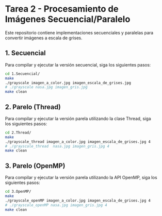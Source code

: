 # Tarea 2 - Procesamiento de Imágenes Secuencial/Paralelo

Este repositorio contiene implementaciones secuenciales y paralelas para convertir imágenes a escala de grises.

## 1. Secuencial

Para compilar y ejecutar la versión secuencial, siga los siguientes pasos:
```bash
cd 1.Secuencial/
make
./grayscale imagen_a_color.jpg imagen_escala_de_grises.jpg
# ./grayscale nasa.jpg imagen_gris.jpg
make clean
```
## 2. Parelo (Thread)

Para compilar y ejecutar la versión parela utilizando la clase Thread, siga los siguientes pasos:
```bash
cd 2.Thread/
make
./grayscale_thread imagen_a_color.jpg imagen_escala_de_grises.jpg 4
# ./grayscale_thread  nasa.jpg imagen_gris.jpg 4
make clean
```

## 3. Parelo (OpenMP)
Para compilar y ejecutar la versión parela utilizando la API OpenMP, siga los siguientes pasos:
```bash
cd 3.OpenMP/
make
./grayscale_openMP imagen_a_color.jpg imagen_escala_de_grises.jpg 4
# ./grayscale_openMP nasa.jpg imagen_gris.jpg 4
make clean